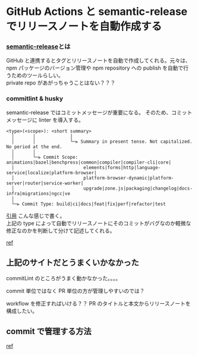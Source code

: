 # GitHub Actions と semantic-release でリリースノートを自動作成する

### [semantic-release](https://github.com/semantic-release/semantic-release)とは

GitHub と連携するとタグとリリースノートを自動で作成してくれる。元々は、npm パッケージのバージョン管理や npm repository への publish を自動で行うためのツールらしい。  
private repo があがっちゃうことはない？？？

### commitlint & husky

semantic-release ではコミットメッセージが重要になる。
そのため、コミットメッセージに linter を導入する。

```
<type>(<scope>): <short summary>
  │       │             │
  │       │             └─⫸ Summary in present tense. Not capitalized. No period at the end.
  │       │
  │       └─⫸ Commit Scope: animations|bazel|benchpress|common|compiler|compiler-cli|core|
  │                          elements|forms|http|language-service|localize|platform-browser|
  │                          platform-browser-dynamic|platform-server|router|service-worker|
  │                          upgrade|zone.js|packaging|changelog|docs-infra|migrations|ngcc|ve
  │
  └─⫸ Commit Type: build|ci|docs|feat|fix|perf|refactor|test
```

[引用](https://github.com/angular/angular/blob/master/CONTRIBUTING.md#type)
こんな感じで書く。  
上記の type によって自動でリリースノートにそのコミットがバグなのか軽微な修正なのかを判断して分けて記述してくれる。

[ref](https://dev.classmethod.jp/articles/github-actions-semantic-release-sample/)

## 上記のサイトだとうまくいかなかった

commitLint のところがうまく動かなかった。。。。

commit 単位ではなく PR 単位の方が管理しやすいのでは？

workflow を修正すればいける？？
PR のタイトルと本文からリリースノートを構成したい。

## commit で管理する方法

[ref](https://zenn.dev/ucwork/articles/41cf2f20ecd2a0)
